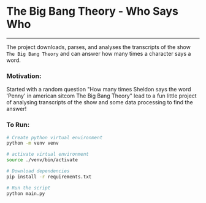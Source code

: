 # The Big Bang Theory - Who Says Who

---
 
The project downloads, parses, and analyses the transcripts of the show `The Big Bang Theory` and can answer how 
many times a character says a word.

### Motivation:
Started with a random question "How many times Sheldon says the word 'Penny' in american sitcom The Big Bang Theory" lead to a fun little project of analysing transcripts of the show and some data processing to find the answer!

### To Run:
```bash
# Create python virtual environment
python -m venv venv

# activate virtual environment
source ./venv/bin/activate

# Download dependencies
pip install -r requirements.txt

# Run the script
python main.py
```

